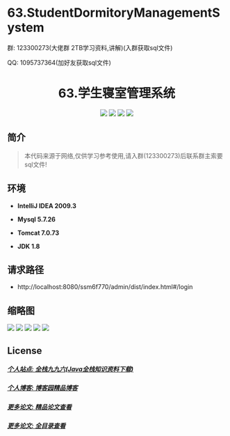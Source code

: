 
# 63.StudentDormitoryManagementSystem

<p>群: 123300273(大佬群 2TB学习资料,讲解)(入群获取sql文件)</p>
<p>QQ: 1095737364(加好友获取sql文件)</p>

<p><h1 align="center">63.学生寝室管理系统</h1></p>


<p align="center">
	<img src="https://img.shields.io/badge/jdk-1.8-orange.svg"/>
    <img src="https://img.shields.io/badge/spring-5.x-lightgrey.svg"/>
    <img src="https://img.shields.io/badge/springmvc-3.x-blue.svg"/>
    <img src="https://img.shields.io/badge/mybatis-3.x-yellow.svg"/>
</p>

## 简介


> 本代码来源于网络,仅供学习参考使用,请入群(123300273)后联系群主索要sql文件!


## 环境

- <b>IntelliJ IDEA 2009.3</b>

- <b>Mysql 5.7.26</b>

- <b>Tomcat 7.0.73</b>

- <b>JDK 1.8</b>

## 请求路径
- http://localhost:8080/ssm6f770/admin/dist/index.html#/login



## 缩略图

![](https://img2020.cnblogs.com/blog/588112/202201/588112-20220106224456852-621122775.png)
![](https://img2020.cnblogs.com/blog/588112/202201/588112-20220106224510377-1081921041.png)
![](https://img2020.cnblogs.com/blog/588112/202201/588112-20220106224518499-113150678.png)
![](https://img2020.cnblogs.com/blog/588112/202201/588112-20220106224529122-25133091.png)
![](https://img2020.cnblogs.com/blog/588112/202201/588112-20220106224538878-1446477761.png)




## License

##### [个人站点: 全栈九九六(Java全栈知识资料下载)](https://www.blog996.com/)
##### [个人博客: 博客园精品博客](https://www.cnblogs.com/yysbolg/)
##### [更多论文: 精品论文查看](https://www.cnblogs.com/yysbolg/category/1886262.html)
##### [更多论文: 全目录查看](https://www.blog996.com/md/2021-09-22-1632317852192.html)


